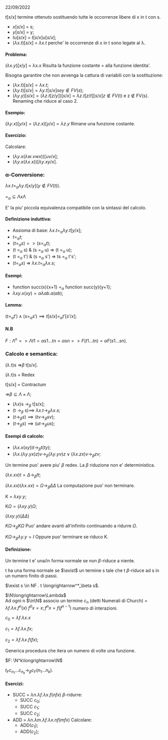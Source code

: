22/09/2022

$t[s/x]$ termine ottenuto sostituendo tutte le occorrenze libere di x in t con s.
* $x[s/x]$ = s;
* $y[s/x]$ = y;
* $tu[s/x]$ = $t[s/x] u[s/x]$;
* $(λx.t)[s/x]$ = $λx.t$ perche' le occorrenze di x in t sono legate al λ.

#### Problema:
$(λx.y)[x/y]$ = λx.x Risulta la funzione costante = alla funzione identita'.

Bisogna garantire che non avvenga la cattura di variabili con la sostituzione:
* $(λx.t)[s/x] = λx.t$;
* $(λy.t)[s/x] = λy.t[s/x] se y ∉ FV(s);$
* $(λy.y)[s/x] = (λz.t[z/y])[s/x] = λz.t[z/t][s/x] z ∉ FV$(t) e z ∉ FV(s). Renaming che riduce al caso 2.
  
#### Esempio:
$(λy.x)[y/x] = (λz.x)[y/x] = λz.y$ Rimane una funzione costante.

#### Esercizio:
Calcolare:
* $(λy.x(λw.vwx))[uv/x]$;
* $(λy.x(λx.x))[λy.xy/x]$.

### α-Conversione:

$λx.t =_α λy.t[x/y] (y ∉ FV(t)).$

$=_α ⊆ Λ x Λ$ 

E' la piu' piccola equivalenza compatibile con la sintassi del calcolo.

#### Definizione induttiva:
* Assioma di base: $λx.t =_α λy.t[y/x];$
* $t =_α t;$
* $(t =_α s) => (s =_α t);$
* (t =$_α$ s) & (s =$_α$ u) => (t =$_α$ u);
* (t =$_α$ t') & (s =$_α$ s') => ts =$_α$ t's';
* $(t =_α s)$ =>  $λx.t =_α λx.s;$

#### Esempi:
* function succ(x){x+1}  =$_α$ function succ(y){y+1};
* $λxy.x(xy) =α λab.a(ab);$

#### Lemma:
$(t =_α t') \land (s =_α s') \implies t[s/x] =_α t'[s'/x];$

#### N.B
$F: Λ^n => Λ t1 =α s1... tn =α sn => F(t1...tn) =α F(s1...sn)$.

### Calcolo e semantica:

($\lambda$.t)s =>$\beta$ t[s/x].

($\lambda$.t)s = Redex

t[s/x] = Contractum

=>$\beta \subseteq \Lambda \times \Lambda$;

* ($\lambda x$)s $\longrightarrow_\beta$ t[s/x];
* (t $\longrightarrow_\beta$ s)$\implies$ $\lambda x.t \longrightarrow_\beta \lambda x.s$;
* $(t \longrightarrow_\beta s)\implies(tv\longrightarrow_\beta sv)$;
* $(t \longrightarrow_\beta s)\implies(ut\longrightarrow_\beta us)$;

#### Esempi di calcolo:
* $(\lambda x.x(xy))t \longrightarrow_\beta t(ty)$;
* $(\lambda x.(\lambda y.yx)z)v \longrightarrow_\beta (\lambda y.yv)z \lor(\lambda x.zx)v\longrightarrow_\beta zv$;

Un termine puo' avere piu' $\beta$ redex. La $\beta$ riduzione non e' deterministica.

$(\lambda x.xx)t = \Delta \longrightarrow_\beta tt$;

$(\lambda x.xx)(\lambda x.xx) = \Omega\longrightarrow_\beta\Delta\Delta$  La computazione puo' non terminare.

K = $\lambda xy.y$;

K$\Omega = (\lambda xy.y)\Omega$;

$(\lambda xy.y)(\Delta\Delta)$

$K\Omega\longrightarrow_\beta K\Omega$ Puo' andare avanti all'infinito continuando a ridurre $\Omega$.

$K\Omega\longrightarrow_\beta\lambda y.y = I$ Oppure puo' terminare se riduco K.

#### Definizione:
Un termine t e' una/in forma normale se non $\beta$-riduce a niente.

t ha una forma normale se $\exist$ un termine s tale che t $\beta$-riduce ad s in un numero finito di passi.

$\exist s \in NF . t \longrightarrow^*_\beta s$.

$\N\longrightarrow\Lambda$   
Ad ogni n $\in\N$ associo un termine $c_n$ (detti Numerali di Church) = $\lambda f.\lambda x.f^n(x)$
$f^0x = x; f^nx = f(f^{n-1})$ numero di interazioni.

$c_0 = \lambda f.\lambda x.x$

$c_1 = \lambda f.\lambda x.fx$;

$c_2 = \lambda f.\lambda x.f(fx)$;

Generica procedura che itera un numero di volte una funzione.

$F: \N^k\longrightarrow\N$

$t_Fc_{n_1}...c_{n_k}\longrightarrow_\beta c_F(n_1...n_k)$.

#### Esercizi: 
  * SUCC = $\lambda n.\lambda f.\lambda x.f(nfx)$ $\beta$-ridurre:
    * SUCC $c_0$;
    * SUCC $c_1$;
    * SUCC $c_2$;
* ADD = $\lambda n.\lambda m.\lambda f.\lambda x.nf(mfx)$ Calcolare:
  * ADD($c_1$);
  * ADD($c_2$);  
